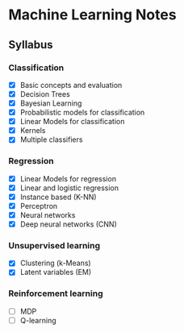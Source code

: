 # Machine Learning Notes
 
## Syllabus

### Classification

- [x]  Basic concepts and evaluation
- [x]  Decision Trees
- [x]  Bayesian Learning
- [x]  Probabilistic models for classification
- [x]  Linear Models for classification
- [x]  Kernels
- [x]  Multiple classifiers

### Regression

- [x]  Linear Models for regression
- [x]  Linear and logistic regression
- [x]  Instance based (K-NN)
- [X]  Perceptron
- [X]  Neural networks
- [x]  Deep neural networks (CNN)

### Unsupervised learning

- [x]  Clustering (k-Means)
- [x]  Latent variables (EM)

### Reinforcement learning

- [ ]  MDP
- [ ]  Q-learning
